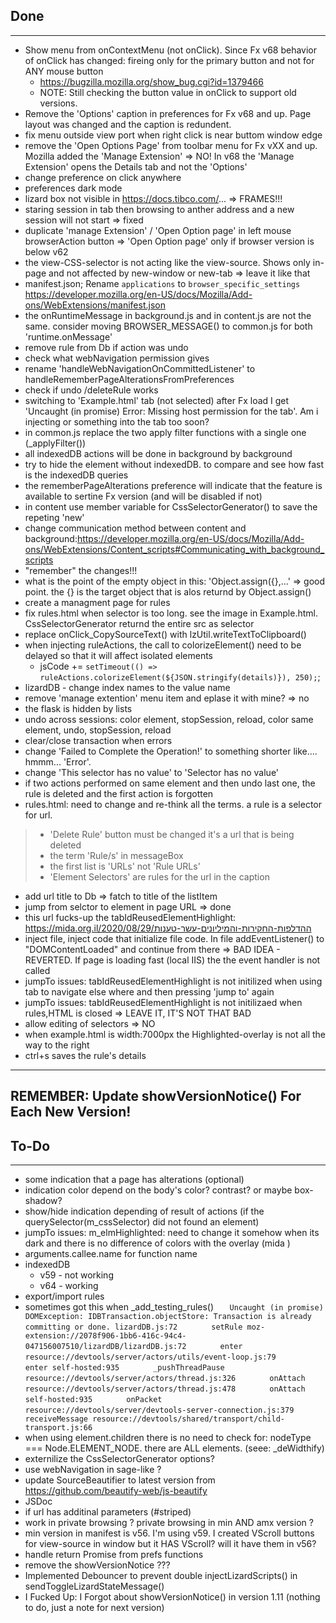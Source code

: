 ## Done
--------------
* Show menu from onContextMenu (not onClick). Since Fx v68 behavior of onClick has changed: fireing only for the primary button and not for ANY mouse button
	* https://bugzilla.mozilla.org/show_bug.cgi?id=1379466
	* NOTE: Still checking the button value in onClick to support old versions.
* Remove the 'Options' caption in preferences for Fx v68 and up. Page layout was changed and the caption is redundent.
* fix menu outside view port when right click is near buttom window edge
* remove the 'Open Options Page' from toolbar menu for Fx vXX and up. Mozilla added the 'Manage Extension'  => NO! In v68 the 'Manage Extension' opens the Details tab and not the 'Options'
* change preference on click anywhere
* preferences dark mode
* lizard box not visible in https://docs.tibco.com/...      => FRAMES!!!
* staring session in tab then browsing to anther address and a new session will not start		=> fixed
* duplicate 'manage Extension' / 'Open Option page' in left mouse browserAction button		=> 'Open Option page' only if browser version is below v62
* the view-CSS-selector is not acting like the view-source. Shows only in-page and not affected by new-window or new-tab		=> leave it like that
* manifest.json; Rename `applications` to `browser_specific_settings` https://developer.mozilla.org/en-US/docs/Mozilla/Add-ons/WebExtensions/manifest.json
* the onRuntimeMessage in background.js and in content.js are not the same. consider moving BROWSER_MESSAGE() to common.js for both 'runtime.onMessage'
* remove rule from Db if action was undo
* check what webNavigation permission gives
* rename 'handleWebNavigationOnCommittedListener' to handleRememberPageAlterationsFromPreferences
* check if undo /deleteRule works
* switching to 'Example.html' tab (not selected) after Fx load I get 'Uncaught (in promise) Error: Missing host permission for the tab'. Am i injecting or something into the tab too soon?
* in common.js replace the two apply filter functions with a single one (_applyFilter())
* all indexedDB actions will be done in background by background
* try to hide the element without indexedDB. to compare and see how fast is the indexedDB queries
* the rememberPageAlterations preference will indicate that the feature is available to sertine Fx version (and will be disabled if not)
* in content use member variable for CssSelectorGenerator() to save the repeting 'new'
* change communication method between content and background:https://developer.mozilla.org/en-US/docs/Mozilla/Add-ons/WebExtensions/Content_scripts#Communicating_with_background_scripts
* "remember" the changes!!!
* what is the point of the empty object in this: 'Object.assign({},...' => good point. the {} is the target object that is alos returnd by Object.assign()
* create a managment page for rules
* fix rules.html when selector is too long. see the image in Example.html. CssSelectorGenerator returnd the entire src as selector
* replace onClick_CopySourceText() with lzUtil.writeTextToClipboard()
* when injecting ruleActions, the call to colorizeElement() need to be delayed so that it will affect isolated elements
	* jsCode += `setTimeout(() => ruleActions.colorizeElement(${JSON.stringify(details)}), 250);`;
* lizardDB - change index names to the value name
* remove 'manage extention' menu item and eplase it with mine? => no
* the flask is hidden by lists
* undo across sessions: color element, stopSession, reload, color same element, undo, stopSession, reload
* clear/close transaction when errors
* change 'Failed to Complete the Operation!' to something shorter like.... hmmm... 'Error'.
* change 'This selector has no value' to 'Selector has no value'
* if two actions performed on same element and then undo last one, the rule is deleted and the first action is forgotten
* rules.html: need to change and re-think all the terms. a rule is a selector for url.
>	* 'Delete Rule' button must be changed it's a url that is being deleted
>	* the term 'Rule/s' in messageBox
>	* the first list is 'URLs' not 'Rule URLs'
>	* 'Element Selectors' are rules for the url in the caption
* add url title to Db => fatch to title of the listItem
* jump from selctor to element in page URL => done
* this url fucks-up the tabIdReusedElementHighlight: https://mida.org.il/2020/08/29/ההדלפות-החקירות-והמיליונים-עשר-טענות
* inject file, inject code that initialize file code. In file addEventListener() to "DOMContentLoaded" and continue from there => BAD IDEA - REVERTED. If page is loading fast (local IIS) the the event handler is not called
* jumpTo issues: tabIdReusedElementHighlight is not initilized when using tab to navigate else where and then pressing 'jump to' again
* jumpTo issues: tabIdReusedElementHighlight is not initilizaed when rules,HTML is closed	=> LEAVE IT, IT'S NOT THAT BAD
* allow editing of selectors => NO
* when example.html is width:7000px the Highlighted-overlay is not all the way to the right
* ctrl+s saves the rule's details
---

## REMEMBER: Update showVersionNotice() For Each New Version!

## To-Do
--------------
* some indication that a page has alterations (optional)
* indication color depend on the body's color? contrast? or maybe box-shadow?
* show/hide indication depending of result of actions (if the querySelector(m_cssSelector) did not found an element)
* jumpTo issues: m_elmHighlighted: need to change it somehow when its dark and there is no difference of colors with the overlay (mida	)
* arguments.callee.name for function name
* indexedDB
	* v59 - not working
	* v64 - working
* export/import rules
* sometimes got this when _add_testing_rules()
`	Uncaught (in promise) DOMException: IDBTransaction.objectStore: Transaction is already committing or done. lizardDB.js:72`
`		setRule moz-extension://2078f906-1bb6-416c-94c4-047156007510/lizardDB/lizardDB.js:72`
`		enter resource://devtools/server/actors/utils/event-loop.js:79`
`		enter self-hosted:935`
`		_pushThreadPause resource://devtools/server/actors/thread.js:326`
`		onAttach resource://devtools/server/actors/thread.js:478`
`		onAttach self-hosted:935`
`		onPacket resource://devtools/server/devtools-server-connection.js:379`
`		receiveMessage resource://devtools/shared/transport/child-transport.js:66`
* when using element.children there is no need to check for: nodeType === Node.ELEMENT_NODE. there are ALL elements. (seee: _deWidthify)
* externilize the CssSelectorGenerator options?
* use webNavigation in sage-like ?
* update SourceBeautifier to latest version from https://github.com/beautify-web/js-beautify
* JSDoc
* if url has additinal parameters (#striped)
* work in private browsing ? private browsing in min AND amx version ?
* min version in manifest is v56. I'm using v59. I created VScroll buttons for view-source in window but it HAS VScroll? will it have them in v56?
* handle return Promise from prefs functions
* remove the showVersionNotice ???
* Implemented Debouncer to prevent double injectLizardScripts() in sendToggleLizardStateMessage()
* I Fucked Up: I Forgot about showVersionNotice() in version 1.11 (nothing to do, just a note for next version)

